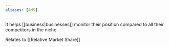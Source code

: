 ```yaml
---
aliases: [AMS]
---
```


It helps [[business|businesses]] monitor their position compared to all their competitors in the niche.

Relates to [[Relative Market Share]]
